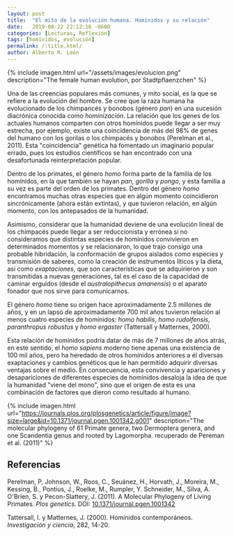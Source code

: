 ```yaml
---
layout: post
title:  "El mito de la evolución humana. Homínidos y su relación"
date:   2019-08-22 22:12:16 -0600
categories: [Lecturas, Reflexión]
tags: [homínidos, evolución]
permalink: /:title.html/
author: Alberto R. León
---
```


{% include imagen.html url="/assets/images/evolucion.png" description="The female human evolution, por Stadtpflaenzchen" %}

Una de las creencias populares más comunes, y mito social, es la que se refiere a la evolución del hombre. Se cree que la raza humana ha evolucionado de los chimpancés y bonobos (género *pan*) en una sucesión diacrónica conocida como *hominización*. La relación que los genes de los actuales humanos comparten con otros homínidos puede llegar a ser muy estrecha, por ejemplo, existe una coincidencia de más del 98% de genes del humano con los gorilas o los chimpacés y bonobos (Perelman et al., 2011). Esta "coincidencia" genética ha fomentado un imaginario popular errado, pues los estudios científicos se han encontrado con una desafortunada reinterpretación popular.

Dentro de los primates, el género *homo* forma parte de la familia de los homínidos, en la que también se hayan *pan*, *gorilla* y *pongo*, y esta familia a su vez es parte del orden de los primates. Dentro del género *homo* encontramos muchas otras especies que en algún momento coincidieron sincrónicamente (ahora están extintas), y que tuvieron relación, en algún momento, con los antepasados de la humanidad.

Asimismo, considerar que la humanidad deviene de una evolución lineal de los chimpacés puede llegar a ser reduccionista y errónea si no consideramos que distintas especies de homínidos convivieron en determinados momentos y se relacionaron, lo que trajo consigo una probable hibridación, la conformación de grupos aislados como especies y transmisión de saberes, como la creación de instrumentos líticos y la dieta, asi como *exaptaciones*, que son características que se adquirieron y son transmitidas a nuevas generaciones, tal es el caso de la capacidad de caminar erguidos (desde el *australopithecus amanensis*) o el aparato fonador que nos sirve para comunicarnos.

El género *homo* tiene su origen hace aproximadamente 2.5 millones de años, y en un lapso de aproximadamente 700 mil años tuvieron relación al menos cuatro especies de homínidos: *homo habilis*, *homo rudolfensis*, *paranthropus robustus* y *homo ergaster* (Tattersall y Matternes, 2000).

Esta relación de homínidos podría datar de más de 7 millones de años atrás, en este sentido, el *homo sapiens* moderno tiene apenas una existencia de 100 mil años, pero ha heredado de otros homínidos anteriores a él diversas exaptaciones y cambios genéticos que le han permitido adquirir diversas ventajas sobre el medio. En consecuencia, esta convivencia y apariciones y desapariciones de diferentes especies de homínidos desaloja la idea de que la humanidad "viene del mono", sino que el origen de esta es una combinación de factores que dieron como resultado al humano.

{% include imagen.html url="https://journals.plos.org/plosgenetics/article/figure/image?size=large&id=10.1371/journal.pgen.1001342.g001" description="The molecular phylogeny of 61 Primate genera, two Dermoptera genera, and one Scandentia genus and rooted by Lagomorpha. recuperado de Pereman et al. (2011)" %}

## Referencias

Perelman, P, Johnson, W., Roos, C., Seuánez, H., Horvath, J., Moreira, M., Kessing, B., Pontius, J., Roelke, M., Rumpler, Y. Schneider, M., Silva, A. O'Brien, S. y Pecon-Slattery, J. (2011). A Molecular Phylogeny of Living Primates. *Plos genetics*. DOI: [10.1371/journal.pgen.1001342](https://doi.org/10.1371/journal.pgen.1001342)

Tattersall, I. y Matternes, J. (2000). Homínidos contemporáneos. *Investigación y ciencia*, 282, 14-20.
